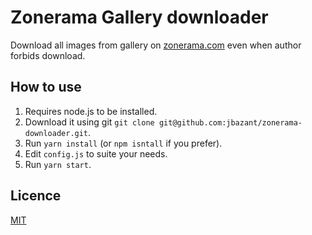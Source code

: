 # Zonerama Gallery downloader
Download all images from gallery on [zonerama.com](https://zonerama.com) even when author forbids download.

## How to use
1. Requires node.js to be installed.
1. Download it using git `git clone git@github.com:jbazant/zonerama-downloader.git`.
1. Run `yarn install` (or `npm isntall` if you prefer).
1. Edit `config.js` to suite your needs.
1. Run `yarn start`.

## Licence 
[MIT](./LICENSE)
